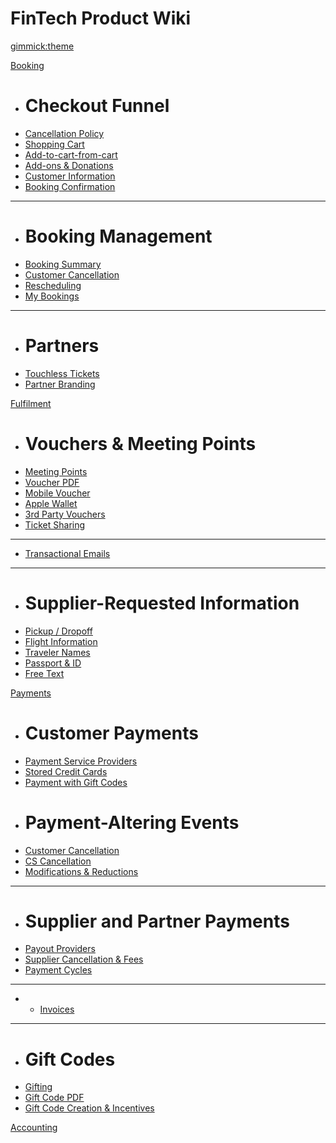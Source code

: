 # FinTech Product Wiki

[gimmick:theme](bootstrap)

[Booking]()

* # Checkout Funnel
* [Cancellation Policy]()
* [Shopping Cart](docs/shopping-cart.md)
* [Add-to-cart-from-cart]()
* [Add-ons & Donations]()
* [Customer Information]()
* [Booking Confirmation]()
- - - -
* # Booking Management
* [Booking Summary]()
* [Customer Cancellation]()
* [Rescheduling]()
* [My Bookings]()
- - - -
* # Partners
* [Touchless Tickets]()
* [Partner Branding]()

[Fulfilment]()

* # Vouchers & Meeting Points
* [Meeting Points]()
* [Voucher PDF]()
* [Mobile Voucher]()
* [Apple Wallet]()
* [3rd Party Vouchers]()
* [Ticket Sharing]()
- - - -
* [Transactional Emails]()
- - - - 
* # Supplier-Requested Information
* [Pickup / Dropoff]()
* [Flight Information]()
* [Traveler Names]()
* [Passport & ID]()
* [Free Text]()

[Payments]()

* # Customer Payments
* [Payment Service Providers]()
* [Stored Credit Cards]()
* [Payment with Gift Codes]()
* # Payment-Altering Events
* [Customer Cancellation]()
* [CS Cancellation]()
* [Modifications & Reductions]()
- - - -
* # Supplier and Partner Payments
* [Payout Providers]()
* [Supplier Cancellation & Fees]()
* [Payment Cycles]()
- - - -
- * [Invoices]()
- - - -
* # Gift Codes
* [Gifting]()
* [Gift Code PDF]()
* [Gift Code Creation & Incentives]()

[Accounting]()




